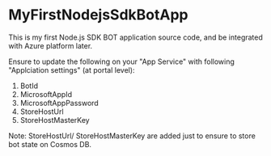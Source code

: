 # MyFirstNodejsSdkBotApp
This is my first Node.js SDK BOT application source code, and be integrated with Azure platform later.

Ensure to update the following on your "App Service" with following "Applciation settings" (at portal level):
<ol>
<li>BotId</li>
<li>MicrosoftAppId</li>
<li>MicrosoftAppPassword</li>
<li>StoreHostUrl</li>
<li>StoreHostMasterKey</li>
</ol>

Note: StoreHostUrl/ StoreHostMasterKey are added just to ensure to store bot state on Cosmos DB.
